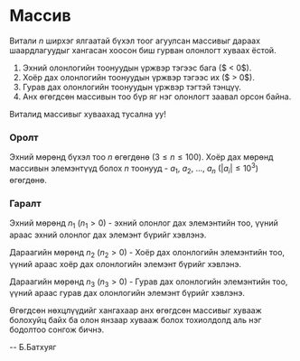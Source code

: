 Массив
======

Витали $n$ ширхэг ялгаатай бүхэл тоог агуулсан массивыг дараах шаардлагуудыг
хангасан хоосон биш гурван олонлогт хуваах ёстой.

1. Эхний олонлогийн тоонуудын үржвэр тэгээс бага ($ < 0$).
2. Хоёр дах олонлогийн тоонуудын үржвэр тэгээс их ($ > 0$).
3. Гурав дах олонлогийн тоонуудын үржвэр тэгтэй тэнцүү.
4. Анх өгөгдсөн массивын тоо бүр яг нэг олонлогт заавал орсон байна.

Виталид массивыг хуваахад тусална уу!


### Оролт
Эхний мөрөнд бүхэл тоо $n$ өгөгдөнө ($3 ≤ n ≤ 100$). Хоёр дах мөрөнд массивын
элемэнтүүд болох $n$ тоонууд - $a_1$, $a_2$, ..., $a_n$ ($|a_i| ≤ 10^3$) өгөгдөнө.


### Гаралт
Эхний мөрөнд $n_1$ ($n_1 > 0$) - эхний олонлог дах элемэнтийн тоо, үүний араас
эхний олонлог дах элемэнт бүрийг хэвлэнэ.

Дараагийн мөрөнд $n_2$ ($n_2 > 0$) - Хоёр дах олонлогийн элемэнтийн тоо, үүний
араас хоёр дах олонлогийн элемэнт бүрийг хэвлэнэ.

Дараагийн мөрөнд $n_3$ ($n_3 > 0$) - Гурав дах олонлогийн элемэнтийн тоо, үүний
араас гурав дах олонлогийн элемэнт бүрийг хэвлэнэ.

Өгөгдсөн нөхцлүүдийг хангахаар анх өгөгдсөн массивыг хувааж болохуйц байх ба
олон янзаар хувааж болох тохиолдолд аль нэг бодолтоо сонгож бичнэ.

-- Б.Батхуяг
